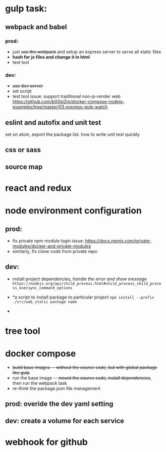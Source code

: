 # gulp task:
## webpack and babel
### prod:
* just ~~use the webpack~~ and setup an express server to serve all static files
* **hash for js files and change it in html**
* test tool
### dev:
* ~~use dev server~~
* set script
* test tool
issue: support traditional non-js-render web
https://github.com/b00giZm/docker-compose-nodejs-examples/tree/master/03-express-gulp-watch

## eslint and autofix and unit test
set on atom, export the package list.
how to write unit test quickly

## css or sass

## source map

# react and redux

# node environment configuration
## prod:
* fix private npm module login issue:
https://docs.npmjs.com/private-modules/docker-and-private-modules
* similarly, fix clone code from private repo
## dev:
* install project dependencies, *handle the error and show message*
``https://nodejs.org/api/child_process.html#child_process_child_process_execsync_command_options``
* *a script to install package to particular project
``npm install --prefix ./src/web_static package name``

*

# tree tool

# docker compose
* ~~build base images -- without the source code, but with global package like gulp~~
* run the base image -- ~~mount the source code, install dependencies~~, then run the webpack task
* re-think the package.json file management
## prod: overide the dev yaml setting
## dev: create a volume for each service

# webhook for github
